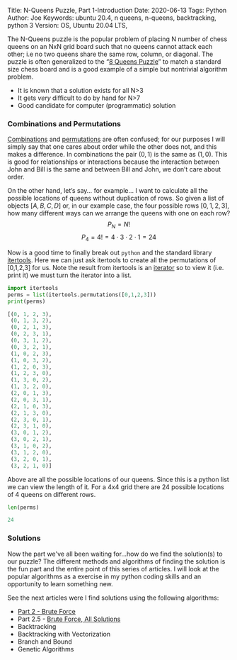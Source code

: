 Title: N-Queens Puzzle, Part 1-Introduction
Date: 2020-06-13
Tags: Python
Author: Joe
Keywords: ubuntu 20.4, n queens, n-queens, backtracking, python 3
Version: OS, Ubuntu 20.04 LTS, 

The N-Queens puzzle is the popular problem of placing N number of chess queens on an NxN grid board such that no queens cannot attack each other; i.e no two queens share the same row, column, or diagonal. The puzzle is often generalized to the “[8 Queens Puzzle](https://en.wikipedia.org/wiki/Eight_queens_puzzle)” to match a standard size chess board and is a good example of a simple but nontrivial algorithm problem. 

* It is known that a solution exists for all N>3
* It gets *very* difficult to do by hand for N>7
* Good candidate for computer (programmatic) solution

### Combinations and Permutations

[Combinations](https://en.wikipedia.org/wiki/Combination) and [permutations](https://en.wikipedia.org/wiki/Permutation) are often confused; for our purposes I will simply say that one cares about order while the other does not, and this makes a difference. In combinations the pair $(0,1)$ is the same as $(1,0)$. This is good for relationships or interactions because the interaction between John and Bill is the same and between Bill and John, we don’t care about order. 

On the other hand, let’s say… for example… I want to calculate all the possible locations of queens without duplication of rows. So given a list of objects $[A,B,C,D]$ or, in our example case, the four possible rows $[0,1,2,3]$, how many different ways can we arrange the queens with one on each row?
$$ P_N = N! $$
$$ P_4 = 4!= 4 \cdot 3 \cdot 2 \cdot 1 = 24$$

Now is a good time to finally break out `python` and the standard library [itertools](https://docs.python.org/2/library/itertools.html). Here we can just ask itertools to create all the permutations of [0,1,2,3] for us. Note the result from itertools is an [iterator](https://www.geeksforgeeks.org/iterators-in-python/) so to view it (i.e. print it) we must turn the iterator into a list.
```python
import itertools
perms = list(itertools.permutations([0,1,2,3]))
print(perms)

[(0, 1, 2, 3),
 (0, 1, 3, 2),
 (0, 2, 1, 3),
 (0, 2, 3, 1),
 (0, 3, 1, 2),
 (0, 3, 2, 1),
 (1, 0, 2, 3),
 (1, 0, 3, 2),
 (1, 2, 0, 3),
 (1, 2, 3, 0),
 (1, 3, 0, 2),
 (1, 3, 2, 0),
 (2, 0, 1, 3),
 (2, 0, 3, 1),
 (2, 1, 0, 3),
 (2, 1, 3, 0),
 (2, 3, 0, 1),
 (2, 3, 1, 0),
 (3, 0, 1, 2),
 (3, 0, 2, 1),
 (3, 1, 0, 2),
 (3, 1, 2, 0),
 (3, 2, 0, 1),
 (3, 2, 1, 0)]
```
Above are all the possible locations of our queens. Since this is a python list we can view the length of it. For a 4x4 grid there are 24 possible locations of 4 queens on different rows.
```python
len(perms)

24
```
### Solutions
Now the part we've all been waiting for...how do we find the solution(s) to our puzzle? The different methods and algorithms of finding the solution is the fun part and the entire point of this series of articles. I will look at the popular algorithms as a exercise in my python coding skills and an opportunity to learn something new. 

See the next articles were I find solutions using the following algorithms:

- [Part 2 - Brute Force](n-queens-puzzle-part-2-brute-force-algorithm.html)
- Part 2.5 - [Brute Force, All Solutions](n-queens-puzzle-part-25-brute-force-algorithm-all-solutions.html)
- Backtracking
- Backtracking with Vectorization
- Branch and Bound
- Genetic Algorithms